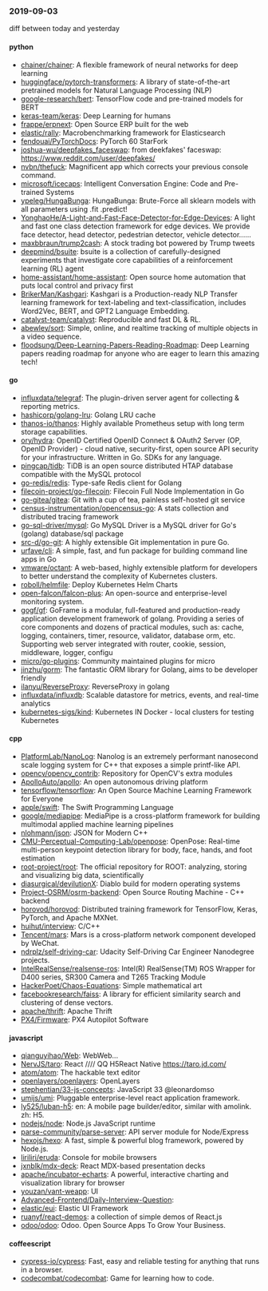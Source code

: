 ### 2019-09-03
diff between today and yesterday

#### python
* [chainer/chainer](https://github.com/chainer/chainer): A flexible framework of neural networks for deep learning
* [huggingface/pytorch-transformers](https://github.com/huggingface/pytorch-transformers):  A library of state-of-the-art pretrained models for Natural Language Processing (NLP)
* [google-research/bert](https://github.com/google-research/bert): TensorFlow code and pre-trained models for BERT
* [keras-team/keras](https://github.com/keras-team/keras): Deep Learning for humans
* [frappe/erpnext](https://github.com/frappe/erpnext): Open Source ERP built for the web
* [elastic/rally](https://github.com/elastic/rally): Macrobenchmarking framework for Elasticsearch
* [fendouai/PyTorchDocs](https://github.com/fendouai/PyTorchDocs): PyTorch  60  StarFork
* [joshua-wu/deepfakes_faceswap](https://github.com/joshua-wu/deepfakes_faceswap): from deekfakes' faceswap: https://www.reddit.com/user/deepfakes/
* [nvbn/thefuck](https://github.com/nvbn/thefuck): Magnificent app which corrects your previous console command.
* [microsoft/icecaps](https://github.com/microsoft/icecaps): Intelligent Conversation Engine: Code and Pre-trained Systems
* [ypeleg/HungaBunga](https://github.com/ypeleg/HungaBunga): HungaBunga: Brute-Force all sklearn models with all parameters using .fit .predict!
* [YonghaoHe/A-Light-and-Fast-Face-Detector-for-Edge-Devices](https://github.com/YonghaoHe/A-Light-and-Fast-Face-Detector-for-Edge-Devices): A light and fast one class detection framework for edge devices. We provide face detector, head detector, pedestrian detector, vehicle detector......
* [maxbbraun/trump2cash](https://github.com/maxbbraun/trump2cash): A stock trading bot powered by Trump tweets
* [deepmind/bsuite](https://github.com/deepmind/bsuite): bsuite is a collection of carefully-designed experiments that investigate core capabilities of a reinforcement learning (RL) agent
* [home-assistant/home-assistant](https://github.com/home-assistant/home-assistant):  Open source home automation that puts local control and privacy first
* [BrikerMan/Kashgari](https://github.com/BrikerMan/Kashgari): Kashgari is a Production-ready NLP Transfer learning framework for text-labeling and text-classification, includes Word2Vec, BERT, and GPT2 Language Embedding.
* [catalyst-team/catalyst](https://github.com/catalyst-team/catalyst): Reproducible and fast DL & RL.
* [abewley/sort](https://github.com/abewley/sort): Simple, online, and realtime tracking of multiple objects in a video sequence.
* [floodsung/Deep-Learning-Papers-Reading-Roadmap](https://github.com/floodsung/Deep-Learning-Papers-Reading-Roadmap): Deep Learning papers reading roadmap for anyone who are eager to learn this amazing tech!

#### go
* [influxdata/telegraf](https://github.com/influxdata/telegraf): The plugin-driven server agent for collecting & reporting metrics.
* [hashicorp/golang-lru](https://github.com/hashicorp/golang-lru): Golang LRU cache
* [thanos-io/thanos](https://github.com/thanos-io/thanos): Highly available Prometheus setup with long term storage capabilities.
* [ory/hydra](https://github.com/ory/hydra): OpenID Certified OpenID Connect & OAuth2 Server (OP, OpenID Provider) - cloud native, security-first, open source API security for your infrastructure. Written in Go. SDKs for any language.
* [pingcap/tidb](https://github.com/pingcap/tidb): TiDB is an open source distributed HTAP database compatible with the MySQL protocol
* [go-redis/redis](https://github.com/go-redis/redis): Type-safe Redis client for Golang
* [filecoin-project/go-filecoin](https://github.com/filecoin-project/go-filecoin): Filecoin Full Node Implementation in Go
* [go-gitea/gitea](https://github.com/go-gitea/gitea): Git with a cup of tea, painless self-hosted git service
* [census-instrumentation/opencensus-go](https://github.com/census-instrumentation/opencensus-go): A stats collection and distributed tracing framework
* [go-sql-driver/mysql](https://github.com/go-sql-driver/mysql): Go MySQL Driver is a MySQL driver for Go's (golang) database/sql package
* [src-d/go-git](https://github.com/src-d/go-git): A highly extensible Git implementation in pure Go.
* [urfave/cli](https://github.com/urfave/cli): A simple, fast, and fun package for building command line apps in Go
* [vmware/octant](https://github.com/vmware/octant): A web-based, highly extensible platform for developers to better understand the complexity of Kubernetes clusters.
* [roboll/helmfile](https://github.com/roboll/helmfile): Deploy Kubernetes Helm Charts
* [open-falcon/falcon-plus](https://github.com/open-falcon/falcon-plus): An open-source and enterprise-level monitoring system.
* [gogf/gf](https://github.com/gogf/gf): GoFrame is a modular, full-featured and production-ready application development framework of golang. Providing a series of core components and dozens of practical modules, such as: cache, logging, containers, timer, resource, validator, database orm, etc. Supporting web server integrated with router, cookie, session, middleware, logger, configu
* [micro/go-plugins](https://github.com/micro/go-plugins): Community maintained plugins for micro
* [jinzhu/gorm](https://github.com/jinzhu/gorm): The fantastic ORM library for Golang, aims to be developer friendly
* [ilanyu/ReverseProxy](https://github.com/ilanyu/ReverseProxy): ReverseProxy in golang
* [influxdata/influxdb](https://github.com/influxdata/influxdb): Scalable datastore for metrics, events, and real-time analytics
* [kubernetes-sigs/kind](https://github.com/kubernetes-sigs/kind): Kubernetes IN Docker - local clusters for testing Kubernetes

#### cpp
* [PlatformLab/NanoLog](https://github.com/PlatformLab/NanoLog): Nanolog is an extremely performant nanosecond scale logging system for C++ that exposes a simple printf-like API.
* [opencv/opencv_contrib](https://github.com/opencv/opencv_contrib): Repository for OpenCV's extra modules
* [ApolloAuto/apollo](https://github.com/ApolloAuto/apollo): An open autonomous driving platform
* [tensorflow/tensorflow](https://github.com/tensorflow/tensorflow): An Open Source Machine Learning Framework for Everyone
* [apple/swift](https://github.com/apple/swift): The Swift Programming Language
* [google/mediapipe](https://github.com/google/mediapipe): MediaPipe is a cross-platform framework for building multimodal applied machine learning pipelines
* [nlohmann/json](https://github.com/nlohmann/json): JSON for Modern C++
* [CMU-Perceptual-Computing-Lab/openpose](https://github.com/CMU-Perceptual-Computing-Lab/openpose): OpenPose: Real-time multi-person keypoint detection library for body, face, hands, and foot estimation
* [root-project/root](https://github.com/root-project/root): The official repository for ROOT: analyzing, storing and visualizing big data, scientifically
* [diasurgical/devilutionX](https://github.com/diasurgical/devilutionX): Diablo build for modern operating systems
* [Project-OSRM/osrm-backend](https://github.com/Project-OSRM/osrm-backend): Open Source Routing Machine - C++ backend
* [horovod/horovod](https://github.com/horovod/horovod): Distributed training framework for TensorFlow, Keras, PyTorch, and Apache MXNet.
* [huihut/interview](https://github.com/huihut/interview):  C/C++ 
* [Tencent/mars](https://github.com/Tencent/mars): Mars is a cross-platform network component developed by WeChat.
* [ndrplz/self-driving-car](https://github.com/ndrplz/self-driving-car): Udacity Self-Driving Car Engineer Nanodegree projects.
* [IntelRealSense/realsense-ros](https://github.com/IntelRealSense/realsense-ros): Intel(R) RealSense(TM) ROS Wrapper for D400 series, SR300 Camera and T265 Tracking Module
* [HackerPoet/Chaos-Equations](https://github.com/HackerPoet/Chaos-Equations): Simple mathematical art
* [facebookresearch/faiss](https://github.com/facebookresearch/faiss): A library for efficient similarity search and clustering of dense vectors.
* [apache/thrift](https://github.com/apache/thrift): Apache Thrift
* [PX4/Firmware](https://github.com/PX4/Firmware): PX4 Autopilot Software

#### javascript
* [qianguyihao/Web](https://github.com/qianguyihao/Web): WebWeb...
* [NervJS/taro](https://github.com/NervJS/taro):  React //// QQ H5React Native  https://taro.jd.com/
* [atom/atom](https://github.com/atom/atom): The hackable text editor
* [openlayers/openlayers](https://github.com/openlayers/openlayers): OpenLayers
* [stephentian/33-js-concepts](https://github.com/stephentian/33-js-concepts):   JavaScript 33 @leonardomso
* [umijs/umi](https://github.com/umijs/umi):  Pluggable enterprise-level react application framework.
* [ly525/luban-h5](https://github.com/ly525/luban-h5): en: A mobile page builder/editor, similar with amolink. zh: H5.
* [nodejs/node](https://github.com/nodejs/node): Node.js JavaScript runtime 
* [parse-community/parse-server](https://github.com/parse-community/parse-server): API server module for Node/Express
* [hexojs/hexo](https://github.com/hexojs/hexo): A fast, simple & powerful blog framework, powered by Node.js.
* [liriliri/eruda](https://github.com/liriliri/eruda): Console for mobile browsers
* [jxnblk/mdx-deck](https://github.com/jxnblk/mdx-deck):  React MDX-based presentation decks
* [apache/incubator-echarts](https://github.com/apache/incubator-echarts): A powerful, interactive charting and visualization library for browser
* [youzan/vant-weapp](https://github.com/youzan/vant-weapp):  UI 
* [Advanced-Frontend/Daily-Interview-Question](https://github.com/Advanced-Frontend/Daily-Interview-Question): 
* [elastic/eui](https://github.com/elastic/eui): Elastic UI Framework 
* [ruanyf/react-demos](https://github.com/ruanyf/react-demos): a collection of simple demos of React.js
* [odoo/odoo](https://github.com/odoo/odoo): Odoo. Open Source Apps To Grow Your Business.

#### coffeescript
* [cypress-io/cypress](https://github.com/cypress-io/cypress): Fast, easy and reliable testing for anything that runs in a browser.
* [codecombat/codecombat](https://github.com/codecombat/codecombat): Game for learning how to code.
